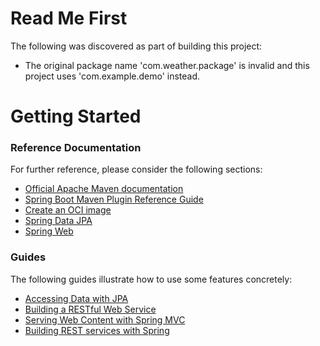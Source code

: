 # Read Me First
The following was discovered as part of building this project:

* The original package name 'com.weather.package' is invalid and this project uses 'com.example.demo' instead.

# Getting Started

### Reference Documentation
For further reference, please consider the following sections:

* [Official Apache Maven documentation](https://maven.apache.org/guides/index.html)
* [Spring Boot Maven Plugin Reference Guide](https://docs.spring.io/spring-boot/docs/2.7.0/maven-plugin/reference/html/)
* [Create an OCI image](https://docs.spring.io/spring-boot/docs/2.7.0/maven-plugin/reference/html/#build-image)
* [Spring Data JPA](https://docs.spring.io/spring-boot/docs/2.7.0/reference/htmlsingle/#data.sql.jpa-and-spring-data)
* [Spring Web](https://docs.spring.io/spring-boot/docs/2.7.0/reference/htmlsingle/#web)

### Guides
The following guides illustrate how to use some features concretely:

* [Accessing Data with JPA](https://spring.io/guides/gs/accessing-data-jpa/)
* [Building a RESTful Web Service](https://spring.io/guides/gs/rest-service/)
* [Serving Web Content with Spring MVC](https://spring.io/guides/gs/serving-web-content/)
* [Building REST services with Spring](https://spring.io/guides/tutorials/bookmarks/)

